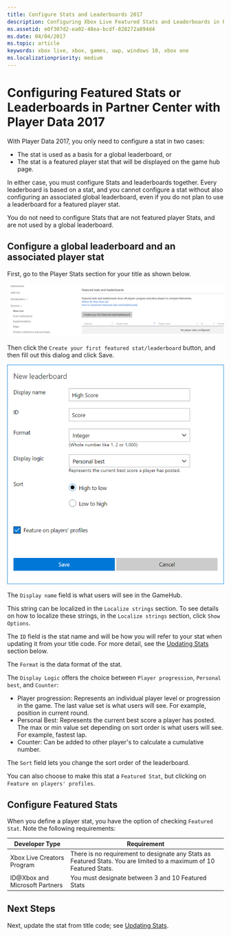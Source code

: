 ```yaml
---
title: Configure Stats and Leaderboards 2017
description: Configuring Xbox Live Featured Stats and Leaderboards in Partner Center with Player Data 2017.
ms.assetid: e0f307d2-ea02-48ea-bcdf-828272a894d4
ms.date: 04/04/2017
ms.topic: article
keywords: xbox live, xbox, games, uwp, windows 10, xbox one
ms.localizationpriority: medium
---
```


# Configuring Featured Stats or Leaderboards in Partner Center with Player Data 2017

With Player Data 2017, you only need to configure a stat in two cases:
* The stat is used as a basis for a global leaderboard, or
* The stat is a featured player stat that will be displayed on the game hub page.

In either case, you must configure Stats and leaderboards together.
Every leaderboard is based on a stat, and you cannot configure a stat without also configuring an associated global leaderboard, even if you do not plan to use a leaderboard for a featured player stat.

You do not need to configure Stats that are not featured player Stats, and are not used by a global leaderboard.


## Configure a global leaderboard and an associated player stat

First, go to the Player Stats section for your title as shown below.

![](../images/omega/dev_center_player_stats_creators.png)

Then click the `Create your first featured stat/leaderboard` button, and then fill out this dialog and click Save.

![](../images/omega/dev_center_player_stats_creators_leaderboard.png)

The `Display name` field is what users will see in the GameHub.

This string can be localized in the `Localize strings` section.
To see details on how to localize these strings, in the `Localize strings` section, click `Show Options`.

The `ID` field is the stat name and will be how you will refer to your stat when updating it from your title code.
For more detail, see the [Updating Stats](player-stats-updating.md) section below.

The `Format` is the data format of the stat.

The `Display Logic` offers the choice between `Player progression`, `Personal best`, and `Counter`:
- Player progression: Represents an individual player level or progression in the game.  The last value set is what users will see.  For example, position in current round.
- Personal Best: Represents the current best score a player has posted. The max or min value set depending on sort order is what users will see.  For example, fastest lap.
- Counter: Can be added to other player's to calculate a cumulative number.  

The `Sort` field lets you change the sort order of the leaderboard.

You can also choose to make this stat a `Featured Stat`, but clicking on `Feature on players' profiles`.


## Configure Featured Stats

When you define a player stat, you have the option of checking `Featured Stat`.
Note the following requirements:

| Developer Type | Requirement |
|----------------|-------------|
| Xbox Live Creators Program | There is no requirement to designate any Stats as Featured Stats. You are limited to a maximum of 10 Featured Stats.|
| ID@Xbox and Microsoft Partners | You must designate between 3 and 10 Featured Stats |


## Next Steps

Next, update the stat from title code; see [Updating Stats](player-stats-updating.md).
